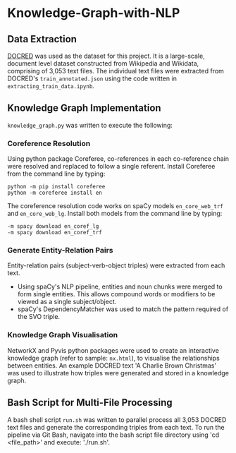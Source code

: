 # Knowledge-Graph-with-NLP

## Data Extraction
[DOCRED](https://github.com/thunlp/DocRED) was used as the dataset for this project. It is a large-scale, document level dataset constructed from Wikipedia and Wikidata, comprising of 3,053 text files. The individual text files were extracted from DOCRED's `train_annotated.json` using the code written in `extracting_train_data.ipynb`.

## Knowledge Graph Implementation
`knowledge_graph.py` was written to execute the following:

### Coreference Resolution
Using python package Coreferee, co-references in each co-reference chain were resolved and replaced to follow a single referent. 
Install Coreferee from the command line by typing: 
```
python -m pip install coreferee
python -m coreferee install en
```
The coreference resolution code works on spaCy models `en_core_web_trf` and `en_core_web_lg`. Install both models from the command line by typing:

``` 
-m spacy download en_coref_lg
-m spacy download en_coref_trf
```

### Generate Entity-Relation Pairs 
Entity-relation pairs (subject-verb-object triples) were extracted from each text. 
- Using spaCy's NLP pipeline, entities and noun chunks were merged to form single entities. This allows compound words or modifiers to be viewed as a single subject/object.
- spaCy's DependencyMatcher was used to match the pattern required of the SVO triple.

### Knowledge Graph Visualisation
NetworkX and Pyvis python packages were used to create an interactive knowledge graph (refer to sample: `nx.html`), to visualise the relationships between entities. An example DOCRED text 'A Charlie Brown Christmas' was used to illustrate how triples were generated and stored in a knowledge graph.

## Bash Script for Multi-File Processing
A bash shell script `run.sh` was written to parallel process all 3,053 DOCRED text files and generate the corresponding triples from each text. To run the pipeline via Git Bash, navigate into the bash script file directory using 'cd <file_path>' and execute: './run.sh'. 
